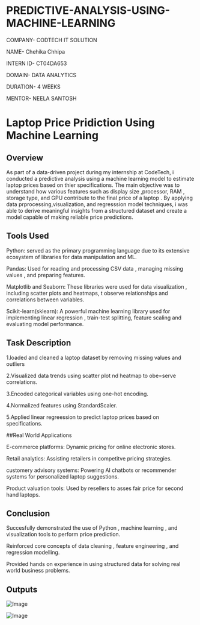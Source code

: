 # PREDICTIVE-ANALYSIS-USING-MACHINE-LEARNING

COMPANY- CODTECH IT SOLUTION

NAME- Chehika Chhipa

INTERN ID- CT04DA653

DOMAIN- DATA ANALYTICS

DURATION- 4 WEEKS

MENTOR- NEELA SANTOSH

# Laptop Price Pridiction Using Machine Learning

## Overview

As part of a data-driven project during my internship at CodeTech, i conducted a predictive analysis using a machine learning model to estimate laptop prices based on thier specifications. The main objective was to understand how various features such as display size ,processor, RAM , storage type, and GPU contribute to the final price of a laptop . By applying data prprocessing,visualization, and regresssion model techniques, i was able to derive meaningful insights from a structured dataset and create a model capable of making reliable price predictions.

## Tools Used

Python:
served as the primary programming language due to its extensive ecosystem of libraries for data manipulation and ML.

Pandas:
Used for reading and processing CSV data , managing missing values , and preparing features.

Matplotlib and Seaborn:
These libraries were used for data visualization , including scatter plots and heatmaps, t observe relationships and correlations between variables.

Scikit-learn(sklearn):
A powerful machine learning library used for implementing linear regression , train-test splitting, feature scaling and evaluating model performance.

## Task Description 

1.loaded and cleaned a laptop dataset by removing missing values and outliers

2.Visualized data trends using scatter plot nd heatmap to obe=serve correlations.

3.Encoded categorical variables using one-hot encoding.

4.Normalized features using StandardScaler.

5.Applied linear regreession to predict laptop prices based on specifications.

##Real World Applications

E-commerce platforms: Dynamic pricing for online electronic stores.

Retail analytics: Assisting retailers in competitve pricing strategies.

customery advisory systems: Powering AI chatbots or recommender systems for personalized laptop suggestions.

Product valuation tools: Used by resellers to asses fair price for second hand laptops.

## Conclusion

Succesfully demonstrated the use of Python , machine learning , and visualization tools to perform price prediction.

Reinforced core concepts of data cleaning , feature engineering , and regression modelling.

Provided hands on experience in using structured data for solving real world business problems.

## Outputs

![Image](https://github.com/user-attachments/assets/87fcca86-9778-4b1c-bce4-5fc2d09b4c76)

![Image](https://github.com/user-attachments/assets/3adfc9c2-de61-455a-8bb2-50cb73f1e0d6)



